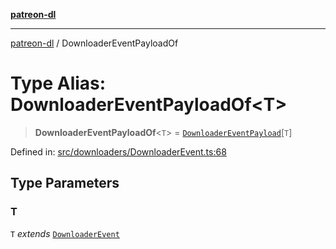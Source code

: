 [**patreon-dl**](../README.md)

***

[patreon-dl](../README.md) / DownloaderEventPayloadOf

# Type Alias: DownloaderEventPayloadOf\<T\>

> **DownloaderEventPayloadOf**\<`T`\> = [`DownloaderEventPayload`](../interfaces/DownloaderEventPayload.md)\[`T`\]

Defined in: [src/downloaders/DownloaderEvent.ts:68](https://github.com/patrickkfkan/patreon-dl/blob/13dcc2ff5398507f6088673ed657c12686142841/src/downloaders/DownloaderEvent.ts#L68)

## Type Parameters

### T

`T` *extends* [`DownloaderEvent`](DownloaderEvent.md)
